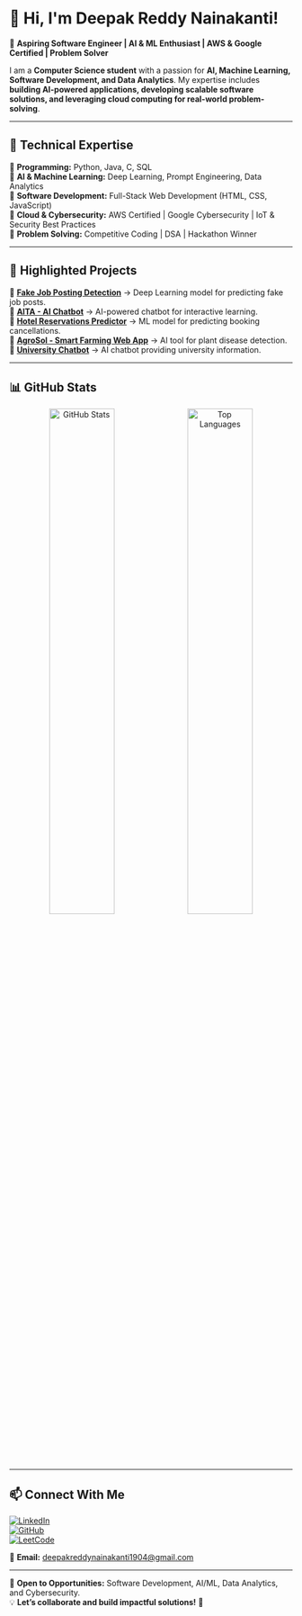 # 👋 Hi, I'm Deepak Reddy Nainakanti!  

🚀 **Aspiring Software Engineer | AI & ML Enthusiast | AWS & Google Certified | Problem Solver**  

I am a **Computer Science student** with a passion for **AI, Machine Learning, Software Development, and Data Analytics**. My expertise includes **building AI-powered applications, developing scalable software solutions, and leveraging cloud computing for real-world problem-solving**.  

---

## 📌 **Technical Expertise**  
🔹 **Programming:** Python, Java, C, SQL  
🔹 **AI & Machine Learning:** Deep Learning, Prompt Engineering, Data Analytics  
🔹 **Software Development:** Full-Stack Web Development (HTML, CSS, JavaScript)  
🔹 **Cloud & Cybersecurity:** AWS Certified | Google Cybersecurity | IoT & Security Best Practices  
🔹 **Problem Solving:** Competitive Coding | DSA | Hackathon Winner  

---

## 🌟 **Highlighted Projects**  
📌 [**Fake Job Posting Detection**](https://github.com/deepakreddyn/FakeJobDetection) → Deep Learning model for predicting fake job posts.  
📌 [**AITA - AI Chatbot**](https://chatgpt.com/g/g-w89Z1hIXv-aita-2) → AI-powered chatbot for interactive learning.  
📌 [**Hotel Reservations Predictor**](https://github.com/deepakreddyn/hotel-reservation) → ML model for predicting booking cancellations.  
📌 [**AgroSol - Smart Farming Web App**](https://github.com/deepakreddyn/Agrosol) → AI tool for plant disease detection.  
📌 [**University Chatbot**](https://github.com/deepakreddyn/UniversityChatBot) → AI chatbot providing university information.  

---

## 📊 **GitHub Stats**  
<div align="center">  
  <img src="https://github-readme-stats.vercel.app/api?username=deepakreddyn&show_icons=true&theme=github_dark" width="48%" alt="GitHub Stats" />  
  <img src="https://github-readme-stats.vercel.app/api/top-langs/?username=deepakreddyn&layout=compact&theme=github_dark" width="48%" alt="Top Languages" />  
</div>  

---

## 📫 **Connect With Me**  
[![LinkedIn](https://img.shields.io/badge/LinkedIn-%230077B5.svg?style=for-the-badge&logo=linkedin&logoColor=white)](https://www.linkedin.com/in/deepak-reddy-nainakanti-42259a223/)  
[![GitHub](https://img.shields.io/badge/GitHub-%23181717.svg?style=for-the-badge&logo=github&logoColor=white)](https://github.com/deepakreddyn)  
[![LeetCode](https://img.shields.io/badge/LeetCode-%23FFA116.svg?style=for-the-badge&logo=leetcode&logoColor=white)](https://leetcode.com/u/DeepakReddyNainakanti/)  

📧 **Email:** deepakreddynainakanti1904@gmail.com  

---

📢 **Open to Opportunities:** Software Development, AI/ML, Data Analytics, and Cybersecurity.  
💡 **Let’s collaborate and build impactful solutions!** 🚀  
